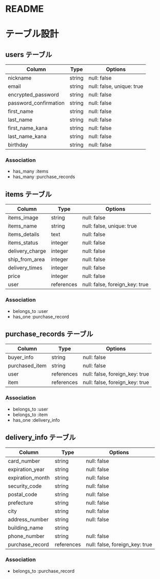 # README

# テーブル設計

## users テーブル 

| Column                   | Type   | Options                   | 
| ------------------       | ------ | -----------               | 
| nickname                 | string | null: false               | 
| email                    | string | null: false, unique: true | 
| encrypted_password       | string | null: false               | 
| password_confirmation    | string | null: false               | 
| first_name               | string | null: false               | 
| last_name                | string | null: false               | 
| first_name_kana          | string | null: false               | 
| last_name_kana           | string | null: false               | 
| birthday                 | string | null: false               | 


### Association 
- has_many :items 
- has_many :purchase_records 

## items テーブル 

| Column             | Type       | Options                        | 
| ------------------ | ------     | -----------                    | 
| items_image        | string     | null: false                    | 
| items_name         | string     | null: false, unique: true      | 
| items_details      | text       | null: false                    | 
| items_status       | integer    | null: false                    | 
| delivery_charge    | integer    | null: false                    | 
| ship_from_area     | integer    | null: false                    | 
| delivery_times     | integer    | null: false                    | 
| price              | integer    | null: false                    | 
| user               | references | null: false, foreign_key: true | 


### Association 
- belongs_to :user 
- has_one :purchase_record 

## purchase_records テーブル 

| Column           | Type       | Options                        | 
| ---------------- | ------     | -----------                    | 
| buyer_info       | string     | null: false                    | 
| purchased_item   | string     | null: false                    | 
| user             | references | null: false, foreign_key: true | 
| item             | references | null: false, foreign_key: true | 


### Association 
- belongs_to :user 
- belongs_to :item 
- has_one :delivery_info 

## delivery_info テーブル 

| Column             | Type       | Options                        | 
| ------------------ | ------     | -----------                    | 
| card_number        | string     | null: false                    | 
| expiration_year    | string     | null: false                    | 
| expiration_month   | string     | null: false                    | 
| security_code      | string     | null: false                    | 
| postal_code        | string     | null: false                    | 
| prefecture         | string     | null: false                    | 
| city               | string     | null: false                    | 
| address_number     | string     | null: false                    | 
| building_name      | string     |                                | 
| phone_number       | string     | null: false                    | 
| purchase_record    | references | null: false, foreign_key: true | 


### Association 
- belongs_to :purchase_record 
